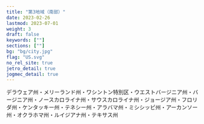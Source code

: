 ```yaml
---
title: "第3地域（南部）"
date: 2023-02-26
lastmod: 2023-07-01
weight: 3
draft: false
keywords: [""]
sections: [""]
bg: "bg/city.jpg"
flag: "US.svg"
no_rel_site: true
jetro_detail: true
jogmec_detail: true
---
```



<div class="main-desciption country-description">
デラウェア州・メリーランド州・ワシントン特別区・ウエストバージニア州・バージニア州・ノースカロライナ州・サウスカロライナ州・ジョージア州・フロリダ州・ケンタッキー州・テネシー州・アラバマ州・ミシシッピ州・アーカンソー州・オクラホマ州・ルイジアナ州・テキサス州
</div>

